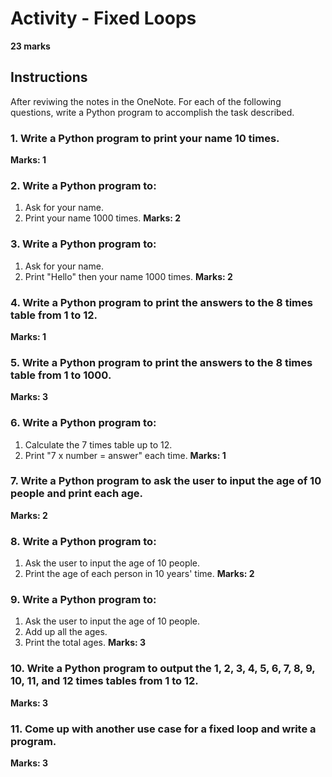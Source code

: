 # Activity - Fixed Loops
**23 marks**

## Instructions
After reviwing the notes in the OneNote. For each of the following questions, write a Python program to accomplish the task described.

### 1. Write a Python program to print your name 10 times.
**Marks: 1**

### 2. Write a Python program to:
   1. Ask for your name.
   2. Print your name 1000 times.
**Marks: 2**

### 3. Write a Python program to:
   1. Ask for your name.
   2. Print "Hello" then your name 1000 times.
**Marks: 2**

### 4. Write a Python program to print the answers to the 8 times table from 1 to 12.
**Marks: 1**

### 5. Write a Python program to print the answers to the 8 times table from 1 to 1000.
**Marks: 3**

### 6. Write a Python program to:
   1. Calculate the 7 times table up to 12.
   2. Print "7 x number = answer" each time.
**Marks: 1**

### 7. Write a Python program to ask the user to input the age of 10 people and print each age.
**Marks: 2**

### 8. Write a Python program to:
   1. Ask the user to input the age of 10 people.
   2. Print the age of each person in 10 years' time.
**Marks: 2**

### 9. Write a Python program to:
   1. Ask the user to input the age of 10 people.
   2. Add up all the ages.
   3. Print the total ages.
**Marks: 3**

### 10. Write a Python program to output the 1, 2, 3, 4, 5, 6, 7, 8, 9, 10, 11, and 12 times tables from 1 to 12.
**Marks: 3**

### 11. Come up with another use case for a fixed loop and write a program.
**Marks: 3**